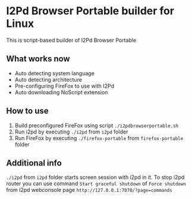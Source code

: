 I2Pd Browser Portable builder for Linux
=====
This is script-based builder of I2Pd Browser Portable

What works now
-----
* Auto detecting system language
* Auto detecting architecture
* Pre-configuring FireFox to use with I2Pd
* Auto downloading NoScript extension

How to use
-----
1. Build preconfigured FireFox using script `./i2pdbrowserportable.sh`
2. Run i2pd by executing `./i2pd` from `i2pd` folder
3. Run FireFox by executing `./firefox-portable` from `firefox-portable` folder

Additional info
-----
`./i2pd` from `i2pd` folder starts screen session with i2pd in it.
To stop i2pd router you can use command `Start graceful shutdown` of `Force shutdown`
from i2pd webconsole page `http://127.0.0.1:7070/?page=commands`

